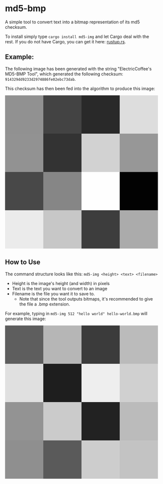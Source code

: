 # md5-bmp
A simple tool to convert text into a bitmap representation of its md5 checksum.

To install simply type `cargo install md5-img` and let Cargo deal with the rest. If you do not have Cargo, you can get it here: [rustup.rs](https://rustup.rs).

## Example:
The following image has been generated with the string "ElectricCoffee's MD5-BMP Tool",
which generated the following checksum: `914329dd9233d2974886fe02ebc73dab`.

This checksum has then been fed into the algorithm to produce this image:

![img.png](https://github.com/ElectricCoffee/md5-bmp/blob/master/img.png)

## How to Use
The command structure looks like this: `md5-img <height> <text> <filename>`
* Height is the image's height (and width) in pixels
* Text is the text you want to convert to an image
* Filename is the file you want it to save to.
  * Note that since the tool outputs bitmaps, it's recommended to give the file a .bmp extension.
  
For example, typing in `md5-img 512 "hello world" hello-world.bmp` will generate this image:

![hello-world.png](https://github.com/ElectricCoffee/md5-bmp/blob/master/hello-world.png)
